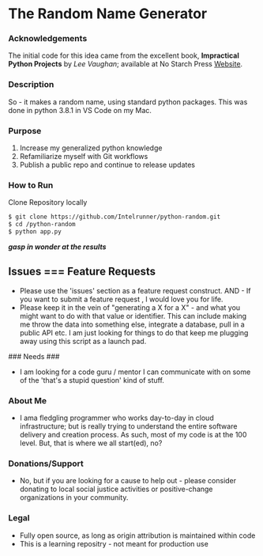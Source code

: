 # The Random Name Generator


### Acknowledgements ###
The initial code for this idea came from the excellent book, <b>Impractical Python Projects</b> by <i>Lee Vaughan</i>; available at No Starch Press <a href="http://nostarchpress.com">Website</a>.

### Description ###

So - it makes a random name, using standard python packages. This was done in python 3.8.1 in VS Code on my Mac. 

### Purpose ###
1) Increase my generalized python knowledge
2) Refamiliarize myself with Git workflows
3) Publish a public repo and continue to release updates

### How to Run ###
Clone Repository locally

```bash
$ git clone https://github.com/Intelrunner/python-random.git
$ cd /python-random
$ python app.py
```
<b><i>gasp in wonder at the results</i></b>


## Issues === Feature Requests ##

* Please use the 'issues' section as a feature request construct. AND - If you want to submit a feature request , I would love you for life. 
* Please keep it in the vein of "generating a  X for a X" - and what you might want to do with that value or identifier. This can include making me throw the data into something else, integrate a database, pull in a public API etc. I am just looking for things to do that keep me plugging away using this script as a launch pad.
</p>
### Needs ###

* I am looking for a code guru / mentor I can communicate with on some of the 'that's a stupid question' kind of stuff.

### About Me ###
  
* I ama fledgling programmer who works day-to-day in cloud infrastructure; but is really trying to understand the entire software delivery and creation process. As such, most of my code is at the 100 level. But, that is where we all start(ed), no?

### Donations/Support ###
* No, but if you are looking for a cause to help out - please consider donating to local social justice activities or positive-change organizations in your community.


### Legal ###

* Fully open source, as long as origin attribution is maintained within code
* This is a learning repositry - not meant for production use
